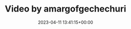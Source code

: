 ---
archive_date: 2024-10-21
code: Cq5dnN8xWFs
date: 2023-04-11 13:41:15+00:00
id: '3078622058671071596'
layout: post
media:
- id: '3078622058671071596'
  type: video
  url: media/Cq5dnN8xWFs/3078622058671071596.mp4
permalink: /p/Cq5dnN8xWFs/
thumbnail: media/Cq5dnN8xWFs/3078622058671071596.jpg
title: Video by amargofgechechuri
---